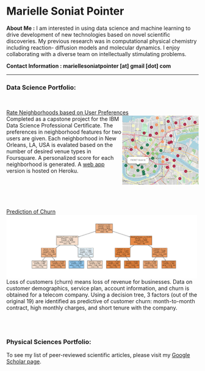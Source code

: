 # Marielle Soniat Pointer

**About Me :**
I am interested in using data science and machine learning to drive development of new technologies based on 
novel scientific discoveries. My previous research was in computational physical chemistry including reaction-
diffusion models and molecular dynamics. I enjoy collaborating with a diverse team on intellectually stimulating
problems. 

**Contact Information : mariellesoniatpointer [at] gmail [dot] com**

---

### Data Science Portfolio:

<br />

[Rate Neighborhoods based on User Preferences](https://mariellesp.github.io/Rate-Neighborhoods/)   
         <img src="./images/ratings02.PNG" align="right" width="200">
   Completed as a capstone project for the IBM Data Science Professional Certificate. The preferences in neighborhood features for two users are given. Each neighborhood in New Orleans, LA, USA is evalated based on the number of desired venue types in Foursquare. A personalized score for each neighborhood is generated. A [web app](https://rate-neighborhoods-app.herokuapp.com/) version is hosted on Heroku. 
<br clear="right"/> 
 
<br />
<br />

[Prediction of Churn](https://mariellesp.github.io/Churn-DecisionTree/)
<br />
         <img src="./images/tree3.png" align="left" width="500">

   Loss of customers (churn) means loss of revenue for businesses. Data on customer demographics, service plan, account information, and churn is obtained for a telecom company. Using a decision tree, 3 factors (out of the original 19) are identified as predictive of customer churn: month-to-month contract, high monthly charges, and short tenure with the company. 
<br clear="left"/> 

<br />
<br />

### Physical Sciences Portfolio:
To see my list of peer-reviewed scientific articles, please visit my [Google Scholar page](https://scholar.google.com/citations?hl=en&user=F08h7FwAAAAJ&view_op=list_works&sortby=pubdate).
